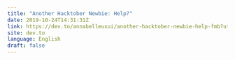 ```yaml
---
title: "Another Hacktober Newbie: Help?"
date: 2019-10-24T14:31:31Z
link: https://dev.to/annabelleuxui/another-hacktober-newbie-help-fmb?utm_medium=RSS&utm_source=news.12bit.vn
site: dev.to
language: English
draft: false
---
```

